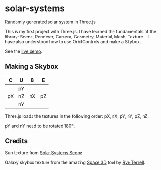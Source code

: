 # solar-systems
Randomly generated solar system in Three.js

This is my first project with Three.js. I have learned the fundamentals of the library: Scene, Renderer, Camera, Geometry, Material, Mesh, Texture... I have also understood how to use OrbitControls and make a Skybox.

See the [live demo](https://jolly-dijkstra-81d911.netlify.com/).

## Making a Skybox
| C  | U  | B  | E  |
|----|----|----|----|
|    | pY |    |    |
| pX | nZ | nX | pZ |
|    | nY |    |    |

Three.js loads the textures in the following order: pX, nX, pY, nY, pZ, nZ.

pY and nY need to be rotated 180º.

## Credits
Sun texture from [Solar Systems Scope](https://www.solarsystemscope.com/textures/)

Galaxy skybox texture from the amazing [Space 3D](http://wwwtyro.github.io/space-3d) tool by [Rye Terrell](https://github.com/wwwtyro).
